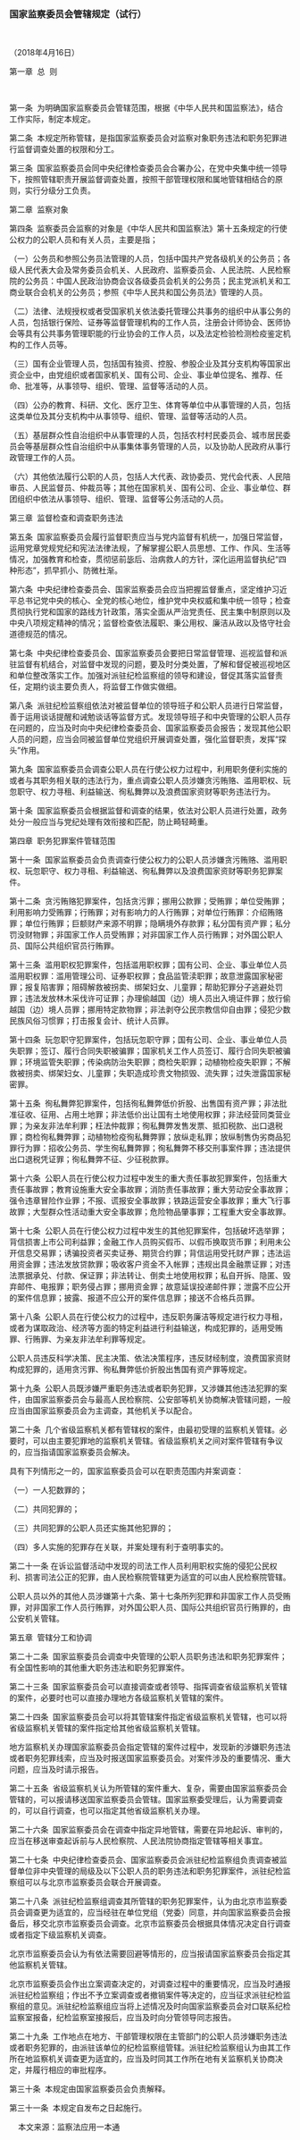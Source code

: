 ### 国家监察委员会管辖规定（试行）

 

（2018年4月16日）

第一章  总  则

 

第一条  为明确国家监察委员会管辖范围，根据《中华人民共和国监察法》，结合工作实际，制定本规定。

第二条  本规定所称管辖，是指国家监察委员会对监察对象职务违法和职务犯罪进行监督调查处置的权限和分工。

第三条  国家监察委员会同中央纪律检查委员会合署办公，在党中央集中统一领导下，按照管辖职责开展监督调查处置，按照干部管理权限和属地管辖相结合的原则，实行分级分工负责。

第二章  监察对象

第四条  监察委员会监察的对象是《中华人民共和国监察法》第十五条规定的行使公权力的公职人员和有关人员，主要是指；

（一）公务员和参照公务员法管理的人员，包括中国共产党各级机关的公务员；各级人民代表大会及常务委员会机关、人民政府、监察委员会、人民法院、人民检察院的公务员：中国人民政治协商会议各级委员会机关的公务员；民主党派机关和工商业联合会机关的公务员；参照《中华人民共和国公务员法》管理的人员。

（二）法律、法规授权或者受国家机关依法委托管理公共事务的组织中从事公务的人员，包括银行保险、证券等监督管理机构的工作人员，注册会计师协会、医师协会等具有公共事务管理职能的行业协会的工作人员，以及法定检验检测检疫鉴定机构的工作人员等。

（三）国有企业管理人员，包括国有独资、控股、参股企业及其分支机构等国家出资企业中，由党组织或者国家机关、国有公司、企业、事业单位提名、推荐、任命、批准等，从事领导、组织、管理、监督等活动的人员。

（四）公办的教育、科研、文化、医疗卫生、体育等单位中从事管理的人员，包括这类单位及其分支机构中从事领导、组织、管理、监督等活动的人员。

（五）基层群众性自治组织中从事管理的人员，包括农村村民委员会、城市居民委员会等基层群众性自治组织中从事集体事务管理的人员，以及协助人民政府从事行政管理工作的人员。

（六）其他依法履行公职的人员，包括人大代表、政协委员、党代会代表、人民陪审员、人民监督员、仲裁员等；其他在国家机关、国有公司、企业、事业单位、群团组织中依法从事领导、组织、管理、监督等公务活动的人员。

第三章  监督检查和调查职务违法

第五条  国家监察委员会履行监督职责应当与党内监督有机统一，加强日常监督，运用党章党规党纪和宪法法律法规，了解掌握公职人员思想、工作、作风、生活等情况，加强教育和检查，贯彻惩前毖后、治病救人的方针，深化运用监督执纪“四种形态”，抓早抓小、防微杜渐。

第六条  中央纪律检查委员会、国家监察委员会应当把握监督重点，坚定维护习近平总书记党中央的核心、全党的核心地位，维护党中央权威和集中统一领导；检查贯彻执行党和国家的路线方针政策，落实全面从严治党责任、民主集中制原则以及中央八项规定精神的情况；监督检查依法履职、秉公用权、廉洁从政以及恪守社会道德规范的情况。

第七条  中央纪律检查委员会、国家监察委员会要把日常监督管理、巡视监督和派驻监督有机结合，对监督中发现的问题，要及时分类处置，了解和督促被巡视地区和单位整改落实工作。加强对派驻纪检监察组的领导和建设，督促其落实监督责任，定期约谈主要负责人，将监督工作做实做细。

第八条  派驻纪检监察组依法对被监督单位的领导班子和公职人员进行日常监督，善于运用谈话提醒和诫勉谈话等监督方式。发现领导班子和中央管理的公职人员存在问题的，应当及时向中央纪律检查委员会、国家监察委员会报告；发现其他公职人员的问题，应当会同被监督单位党组织开展调查处置，强化监督职责，发挥“探头”作用。

第九条  国家监察委员会调查公职人员在行使公权力过程中，利用职务便利实施的或者与其职务相关联的违法行为，重点调查公职人员涉嫌贪污贿赂、滥用职权、玩忽职守、权力寻租、利益输送、徇私舞弊以及浪费国家资财等职务违法行为。

第十条  国家监察委员会根据监督和调查的结果，依法对公职人员进行处置，政务处分一般应当与党纪处理有效衔接和匹配，防止畸轻畸重。

第四章  职务犯罪案件管辖范围

第十一条  国家监察委员会负责调查行使公权力的公职人员涉嫌贪污贿赂、滥用职权、玩忽职守、权力寻租、利益输送、徇私舞弊以及浪费国家资财等职务犯罪案件。

第十二条  贪污贿赂犯罪案件，包括贪污罪；挪用公款罪；受贿罪；单位受贿罪；利用影响力受贿罪；行贿罪；对有影响力的人行贿罪；对单位行贿罪：介绍贿赂罪；单位行贿罪；巨额财产来源不明罪；隐瞒境外存款罪；私分国有资产罪；私分罚没财物罪；非国家工作人员受贿罪；对非国家工作人员行贿罪；对外国公职人员、国际公共组织官员行贿罪。

第十三条  滥用职权犯罪案件，包括滥用职权罪；国有公司、企业、事业单位人员滥用职权罪：滥用管理公司、证券职权罪；食品监管渎职罪；故意泄露国家秘密罪；报复陷害罪；阻碍解救被拐卖、绑架妇女、儿童罪；帮助犯罪分子逃避处罚罪；违法发放林木采伐许可证罪；办理偷越国（边）境人员出入境证件罪；放行偷越国（边）境人员罪；挪用特定款物罪；非法剥夺公民宗教信仰自由罪；侵犯少数民族风俗习惯罪；打击报复会计、统计人员罪。

第十四条  玩忽职守犯罪案件，包括玩忽职守罪；国有公司、企业、事业单位人员失职罪；签订、履行合同失职被骗罪；国家机关工作人员签订、履行合同失职被骗罪；环境监管失职罪；传染病防治失职罪；商检失职罪；动植物检疫失职罪；不解救被拐卖、绑架妇女、儿童罪；失职造成珍贵文物损毁、流失罪；过失泄露国家秘密罪。

第十五条  徇私舞弊犯罪案件，包括徇私舞弊低价折股、出售国有资产罪；非法批准征收、征用、占用土地罪；非法低价出让国有土地使用权罪；非法经营同类营业罪；为亲友非法牟利罪；枉法仲裁罪；徇私舞弊发售发票、抵扣税款、出口退税罪；商检徇私舞弊罪；动植物检疫徇私舞弊罪；放纵走私罪；放纵制售伪劣商品犯罪行为罪：招收公务员、学生徇私舞弊罪；徇私舞弊不移交刑事案件罪；违法提供出口退税凭证罪；徇私舞弊不征、少征税款罪。

第十六条  公职人员在行使公权力过程中发生的重大责任事故犯罪案件，包括重大责任事故罪；教育设施重大安全事故罪；消防责任事故罪；重大劳动安全事故罪；强令违章冒险作业罪；不报、谎报安全事故罪；铁路运营安全事故罪；重大飞行事故罪；大型群众性活动重大安全事故罪；危险物品肇事罪；工程重大安全事故罪。

第十七条  公职人员在行使公权力过程中发生的其他犯罪案件，包括破坏选举罪；背信损害上市公司利益罪；金融工作人员购买假币、以假币换取货币罪；利用未公开信息交易罪；诱骗投资者买卖证券、期货合约罪；背信运用受托财产罪；违法运用资金罪；违法发放贷款罪；吸收客户资金不入帐罪；违规出具金融票证罪；对违法票据承兑、付款、保证罪；非法转让、倒卖土地使用权罪；私自开拆、隐匿、毁弃邮件、电报罪；职务侵占罪；挪用资金罪；故意延误投递邮件罪；泄露不应公开的案件信息罪；披露、报道不应公开的案件信息罪；接送不合格兵员罪。

第十八条  公职人员在行使公权力的过程中，违反职务廉洁等规定进行权力寻租，或者为谋取政治、经济等方面的特定利益进行利益输送，构成犯罪的，适用受贿罪、行贿罪、为亲友非法牟利罪等规定。

公职人员违反科学决策、民主决策、依法决策程序，违反财经制度，浪费国家资财构成犯罪的，适用贪污罪、徇私舞弊低价折股出售国有资产罪等规定。

第十九条  公职人员既涉嫌严重职务违法或者职务犯罪，又涉嫌其他违法犯罪的案件，由国家监察委员会与最高人民检察院、公安部等机关协商解决管辖问题，一般应当由国家监察委员会为主调查，其他机关予以配合。

第二十条  几个省级监察机关都有管辖权的案件，由最初受理的监察机关管辖。必要时，可以由主要犯罪地的监察机关管辖。省级监察机关之间对案件管辖有争议的，应当指请国家监察委员会解决。

具有下列情形之一的，国家监察委员会可以在职责范围内并案调查：

（一）一人犯数罪的；

（二）共同犯罪的；

（三）共同犯罪的公职人员还实施其他犯罪的；

（四）多人实施的犯罪存在关联，并案处理有利于查明事实的。

第二十一条 在诉讼监督活动中发现的司法工作人员利用职权实施的侵犯公民权利、损害司法公正的犯罪，由人民检察院管辖更为适宜的可以由人民检察院管辖。

公职人员以外的其他人员涉嫌第十六条、第十七条所列犯罪和非国家工作人员受贿罪，对非国家工作人员行贿罪，对外国公职人员、国际公共组织官员行贿罪的，由公安机关管辖。

第五章  管辖分工和协调

第二十二条  国家监察委员会调查中央管理的公职人员职务违法和职务犯罪案件；有全国性影响的其他重大职务违法和职务犯罪案件。

第二十三条  国家监察委员会可以直接调查或者领导、指挥调查省级监察机关管辖的案件，必要时也可以直接办理地方各级监察机关管辖的案件。

第二十四条  国家监察委员会可以将其管辖案件指定省级监察机关管辖，也可以将省级监察机关管辖的案件指定给其他省级监察机关管辖。

地方监察机关办理国家监察委员会指定管辖的案件过程中，发现新的涉嫌职务违法或者职务犯罪线索，应当及时报送国家监察委员会。对案件涉及的重要情况、重大问题，应当及时请示报告。

第二十五条  省级监察机关认为所管辖的案件重大、复杂，需要由国家监察委员会管辖的，可以报请移送国家监察委员会管辖。国家监察委受理后，认为需要调查的，可以自行调查，也可以指定其他省级监察机关办理。

第二十六条  国家监察委员会在调查中指定异地管辖，需要在异地起诉、审判的，应当在移送审查起诉前与人民检察院、人民法院协商指定管辖等相关事宜。

第二十七条  中央纪律检查委员会、国家监察委员会派驻纪检监察组负责调查被监督单位非中央管理的局级及以下公职人员的职务违法和职务犯罪案件，派驻纪检监察组可以与北京市监察委员会联合开展调查。

第二十八条  派驻纪检监察组调查其所管辖的职务犯罪案件，认为由北京市监察委员会调查更为适宜的，应当经驻在单位党组（党委）同意，并向国家监察委员会报备后，移交北京市监察委员会调查。北京市监察委员会根据具体情况决定自行调查或者指定下级监察机关调查。

北京市监察委员会认为有依法需要回避等情形的，应当报请国家监察委员会指定其他监察机关管辖。

北京市监察委员会作出立案调查决定的，对调查过程中的重要情况，应当及时通报派驻纪检监察组；作出不予立案调查或者撤销案件等决定的，应当征求派驻纪检监察组的意见。派驻纪检监察组应当将上述情况及时向国家监察委员会对口联系纪检监察室报备，纪检监察室接报后，应当及时向分管领导同志报告。

第二十九条  工作地点在地方、干部管理权限在主管部门的公职人员涉嫌职务违法或者职务犯罪的，由派驻该单位的纪检监察组管辖。派驻纪检监察组认为由其工作所在地监察机关调查更为适宜的，应当及时同其工作所在地有关监察机关协商决定，并履行相应的审批程序。

第三十条  本规定由国家监察委员会负责解释。

第三十一条  本规定自发布之日起施行。

    本文来源：监察法应用一本通
